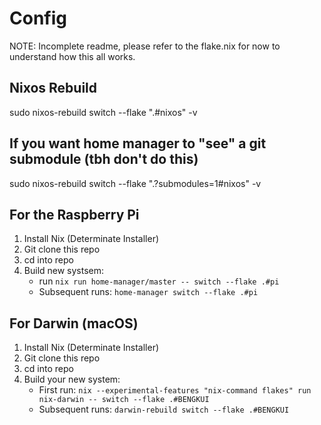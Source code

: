 # Config

NOTE: Incomplete readme, please refer to the flake.nix for now to understand how this all works.

## Nixos Rebuild

sudo nixos-rebuild switch --flake ".#nixos" -v

## If you want home manager to "see" a git submodule (tbh don't do this)

sudo nixos-rebuild switch --flake ".?submodules=1#nixos" -v

## For the Raspberry Pi

1. Install Nix (Determinate Installer)
2. Git clone this repo
3. cd into repo
4. Build new systsem:
    - run `nix run home-manager/master -- switch --flake .#pi`
    - Subsequent runs: `home-manager switch --flake .#pi`

## For Darwin (macOS)

1. Install Nix (Determinate Installer)
2. Git clone this repo
3. cd into repo
4. Build your new system:
    - First run: `nix --experimental-features "nix-command flakes" run nix-darwin -- switch --flake .#BENGKUI`
    - Subsequent runs: `darwin-rebuild switch --flake .#BENGKUI`

